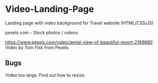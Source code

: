 # Video-Landing-Page
 Landing page with video background for Travel website (HTML/CSS/JS)


pexels.com - Stock photos / videos

https://www.pexels.com/video/aerial-view-of-beautiful-resort-2169880
Video by Tom Fisk from Pexels

## Bugs

Video too large. Find out how to resize.